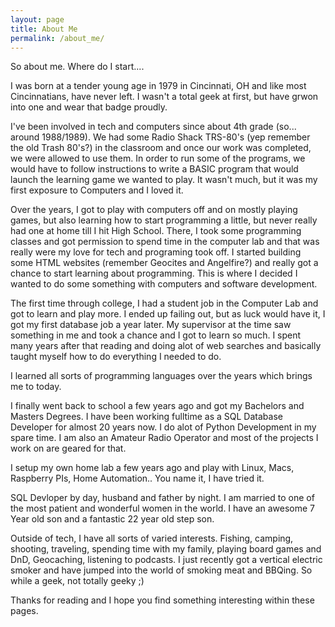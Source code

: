 ```yaml
---
layout: page
title: About Me
permalink: /about_me/
---
```


So about me. Where do I start....

I was born at a tender young age in 1979 in Cincinnati, OH and like most Cincinnatians, have never left. I wasn't a total geek at first, but have grwon into one and wear that badge proudly.

I've been involved in tech and computers since about 4th grade (so... around 1988/1989). We had some Radio Shack TRS-80's (yep remember the old Trash 80's?) in the classroom and once our work was completed, we were allowed to use them. In order to run some of the programs, we would have to follow instructions to write a BASIC program that would launch the learning game we wanted to play. It wasn't much, but it was my first exposure to Computers and I loved it. 

Over the years, I got to play with computers off and on mostly playing games, but also learning how to start programming a little, but never really had one at home till I hit High School. There, I took some programming classes and got permission to spend time in the computer lab and that was really were my love for tech and programing took off. I started building some HTML websites (remember Geocites and Angelfire?) and really got a chance to start learning about programming. This is where I decided I wanted to do some something with computers and software development.

The first time through college, I had a student job in the Computer Lab and got to learn and play more. I ended up failing out, but as luck would have it, I got my first database job a year later. My supervisor at the time saw something in me and took a chance and I got to learn so much. I spent many years after that reading and doing alot of web searches and basically taught myself how to do everything I needed to do.

I learned all sorts of programming languages over the years which brings me to today.

I finally went back to school a few years ago and got my Bachelors and Masters Degrees. I have been working fulltime as a SQL Database Developer for almost 20 years now. I do alot of Python Development in my spare time. I am also an Amateur Radio Operator and most of the projects I work on are geared for that.

I setup my own home lab a few years ago and play with Linux, Macs, Raspberry PIs, Home Automation.. You name it, I have tried it.

SQL Devloper by day, husband and father by night. I am married to one of the most patient and wonderful women in the world. I have an awesome 7 Year old son and a fantastic 22 year old step son. 

Outside of tech, I have all sorts of varied interests. Fishing, camping, shooting, traveling, spending time with my family, playing board games and DnD, Geocaching, listening to podcasts. I just recently got a vertical electric smoker and have jumped into the world of smoking meat and BBQing. So while a geek, not totally geeky ;)

Thanks for reading and I hope you find something interesting within these pages.
